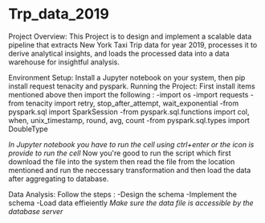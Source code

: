 # Trp_data_2019

Project Overview: This Project is to design and implement a scalable data pipeline that extracts New York Taxi Trip data for year 2019, processes it to derive analytical insights, and loads the processed data into a data warehouse for insightful analysis.

Environment Setup: Install a Jupyter notebook on your system, then pip install request tenacity and pyspark.
Running the Project: First install items mentioned above then import the following :
                    -import os
                    -import requests
                    -from tenacity import retry, stop_after_attempt, wait_exponential
                    -from pyspark.sql import SparkSession
                    -from pyspark.sql.functions import col, when, unix_timestamp, round, avg, count
                    -from pyspark.sql.types import DoubleType

*In Jupyter notebook you have to run the cell using ctrl+enter or the icon is provide to run the cell*
Now you're good to run the script which first download the file into the system then read the file from the location mentioned and run the neccessary transformation and then load the data after aggregating to database.

Data Analysis: Follow the steps :
              -Design the schema
              -Implement the schema
              -Load data effieiently
*Make sure the data file is accessible by the database server*

